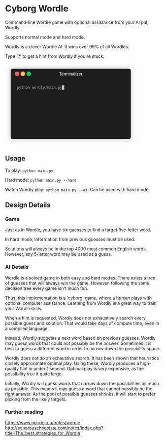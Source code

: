 # Cyborg Wordle

Command-line Wordle game with optional assistance from your AI pal, Wordly.

Supports normal mode and hard mode.

Wordly is a clever Wordle AI. It wins over 99% of all Wordles.

Type '?' to get a hint from Wordly if you're stuck.

![demo](images/demo_daddy.gif)

## Usage 

To play: `python main.py`.

Hard mode: `python main.py --hard` 

Watch Wordly play: `python main.py --ai`. Can be used with hard mode.

## Design Details

### Game

Just as in Wordle, you have six guesses to find a target five-letter word.

In hard mode, information from previous guesses must be used.

Solutions will always be in the top 4000 most common English words. However, any 5-letter word
may be used as a guess.

### AI Details

Wordle is a solved game in both easy and hard modes. There exists a tree of guesses
that will always win the game. However, following the same decision tree every game isn't much fun.

Thus, this implementation is a 'cyborg' game, where a human plays with optional computer assistance. 
Learning from Wordly is a great way to train your Wordle skills.

When a hint is requested, Wordly does not exhaustively search every possible guess and solution.
That would take days of compute time, even in a compiled language. 

Instead, Wordly suggests a next word based on previous guesses. Wordly may guess words that could
not possibly be the answer. Sometimes it is best to guess a different word in order to narrow down
the possibility space.

Wordly does not do an exhaustive search. It has been shown that heuristics closely approximate optimal play. Using these, Wordly produces a high-quality hint in under 1 second. Optimal play is very expensive, as the possibility tree it quite large.

Initially, Wordly will guess words that narrow down the possibilities as much as possible.
This means it may guess a word that cannot possibly be the right answer. As the pool
of possible guesses shrinks, it will start to prefer picking from the likely targets. 

### Further reading

https://www.poirrier.ca/notes/wordle
http://sonorouschocolate.com/notes/index.php?title=The_best_strategies_for_Wordle